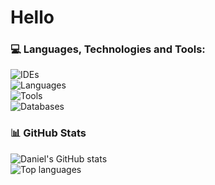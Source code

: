 # Hello

### 💻 Languages, Technologies and Tools:
![IDEs](https://go-skill-icons.vercel.app/api/icons?i=idea,vscode&theme=dark&titles=true)
<br>
![Languages](https://go-skill-icons.vercel.app/api/icons?i=js,ts,java,kotlin&theme=dark)
<br>
![Tools](https://go-skill-icons.vercel.app/api/icons?i=git,github,gradle,windows,linux,nodejs,docker&theme=dark)
<br>
![Databases](https://go-skill-icons.vercel.app/api/icons?i=mongodb,mysql&theme=dark)

### 📊 GitHub Stats

![Daniel's GitHub stats](https://github-readme-stats-two-khaki.vercel.app/api?username=danielmillar&show_icons=true&theme=dark&count_private=true)
<br/>
![Top languages](https://github-readme-stats-two-khaki.vercel.app/api/top-langs/?username=danielmillar&theme=dark&layout=compact)
